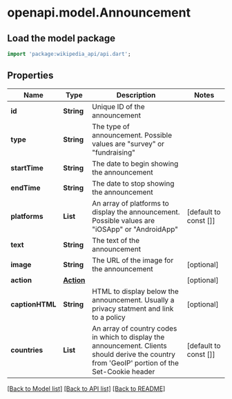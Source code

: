 # openapi.model.Announcement

## Load the model package
```dart
import 'package:wikipedia_api/api.dart';
```

## Properties
| Name            | Type                    | Description                                                                                                                                     | Notes                 |
|-----------------|-------------------------|-------------------------------------------------------------------------------------------------------------------------------------------------|-----------------------|
| **id**          | **String**              | Unique ID of the announcement                                                                                                                   |                       |
| **type**        | **String**              | The type of announcement. Possible values are \"survey\" or \"fundraising\"                                                                     |                       |
| **startTime**   | **String**              | The date to begin showing the announcement                                                                                                      |                       |
| **endTime**     | **String**              | The date to stop showing the announcement                                                                                                       |                       |
| **platforms**   | **List<String>**        | An array of platforms to display the announcement. Possible values are \"iOSApp\" or \"AndroidApp\"                                             | [default to const []] |
| **text**        | **String**              | The text of the announcement                                                                                                                    |                       |
| **image**       | **String**              | The URL of the image for the announcement                                                                                                       | [optional]            |
| **action**      | [**Action**](Action.md) |                                                                                                                                                 | [optional]            |
| **captionHTML** | **String**              | HTML to display below the announcement. Usually a privacy statment and link to a policy                                                         | [optional]            |
| **countries**   | **List<String>**        | An array of country codes in which to display the announcement. Clients should derive the country from 'GeoIP' portion of the Set-Cookie header | [default to const []] |

[[Back to Model list]](../README.md#documentation-for-models) [[Back to API list]](../README.md#documentation-for-api-endpoints) [[Back to README]](../README.md)



